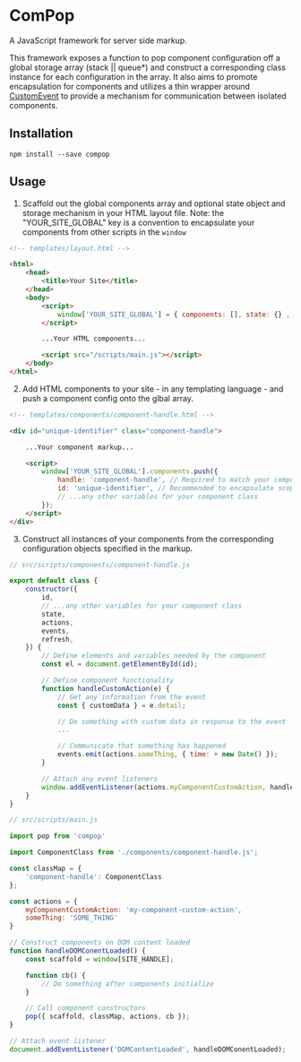 # ComPop

A JavaScript framework for server side markup.

This framework exposes a function to pop component configuration off a global storage array (stack || queue\*) and construct a corresponding class instance for each configuration in the array. It also aims to promote encapsulation for components and utilizes a thin wrapper around [CustomEvent](https://developer.mozilla.org/en-US/docs/Web/API/CustomEvent/CustomEvent) to provide a mechanism for communication between isolated components.

## Installation

```
npm install --save compop
```

## Usage

1. Scaffold out the global components array and optional state object and storage mechanism in your HTML layout file.
Note: the "YOUR_SITE_GLOBAL" key is a convention to encapsulate your components from other scripts in the `window`

```html
<!-- templates/layout.html -->

<html>
    <head>
        <title>Your Site</title>
    </head>
    <body>
        <script>
            window['YOUR_SITE_GLOBAL'] = { components: [], state: {} , storage: 'queue' };
        </script>

        ...Your HTML components...

        <script src="/scripts/main.js"></script>
    </body>
</html>
```

2. Add HTML components to your site - in any templating language - and push a component config onto the glbal array.

```html
<!-- templates/components/component-handle.html -->

<div id="unique-identifier" class="component-handle">

    ...Your component markup...

    <script>
        window['YOUR_SITE_GLOBAL'].components.push({
            handle: 'component-handle', // Required to match your component class in the classMap
            id: 'unique-identifier', // Recommended to encapsulate scope for your component class
            // ...any other variables for your component class
        });
    </script>
</div>
```

3. Construct all instances of your components from the corresponding configuration objects specified in the markup.

```javascript
// src/scripts/components/component-handle.js

export default class {
    constructor({
        id,
        // ...any other variables for your component class
        state,
        actions,
        events,
        refresh,
    }) {
        // Define elements and variables needed by the component
        const el = document.getElementById(id);

        // Define component functionality
        function handleCustomAction(e) {
            // Get any information from the event
            const { customData } = e.detail;

            // Do something with custom data in response to the event
            ...

            // Communicate that something has happened
            events.emit(actions.someThing, { time: + new Date() });
        }

        // Attach any event listeners
        window.addEventListener(actions.myComponentCustomAction, handleCustomAction);
    }
}
```

```javascript
// src/scripts/main.js

import pop from 'compop'

import ComponentClass from './components/component-handle.js';

const classMap = {
    'component-handle': ComponentClass
};

const actions = {
    myComponentCustomAction: 'my-component-custom-action',
    someThing: 'SOME_THING'
}

// Construct components on DOM content loaded
function handleDOMConentLoaded() {
    const scaffold = window[SITE_HANDLE];

    function cb() {
        // Do something after components initialize
    }

    // Call component constructors
    pop({ scaffold, classMap, actions, cb });
}

// Attach event listener
document.addEventListener('DOMContentLoaded', handleDOMConentLoaded);
```
